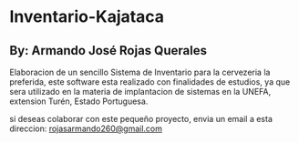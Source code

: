 # Inventario-Kajataca
## By: Armando José Rojas Querales 

Elaboracion de un sencillo Sistema de Inventario para la cervezeria la preferida, este software esta realizado con finalidades de estudios, ya que sera utilizado en la materia de implantacion de sistemas en la UNEFA, extension Turén, Estado Portuguesa.

si deseas colaborar con este pequeño proyecto, envia un email a esta direccion: rojasarmando260@gmail.com


